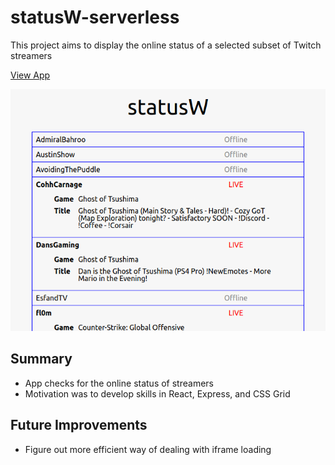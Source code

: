 # statusW-serverless

This project aims to display the online status of a selected subset of Twitch streamers

[View App](http://statusw.taco.fyi/)

![screenshot](https://github.com/kianga722/statusw/blob/master/screenshot.png)

## Summary

- App checks for the online status of streamers
- Motivation was to develop skills in React, Express, and CSS Grid

## Future Improvements

- Figure out more efficient way of dealing with iframe loading
